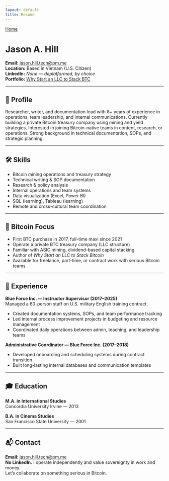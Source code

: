 ```yaml
---
layout: default
title: Resume
---
```

[Home](./index.md)

# Jason A. Hill

**Email:** [jason.hill.tech@pm.me](mailto:jason.hill.tech@pm.me)  
**Location:** Based in Vietnam (U.S. Citizen)  
**LinkedIn:** _None — deplatformed, by choice_  
**Portfolio:** [Why Start an LLC to Stack BTC](./index.md)

---

## 🎯 Profile

Researcher, writer, and documentation lead with 8+ years of experience in operations, team leadership, and internal communications. Currently building a private Bitcoin treasury company using mining and yield strategies. Interested in joining Bitcoin-native teams in content, research, or operations. Strong background in technical documentation, SOPs, and strategic planning.

---

## 🛠 Skills

- Bitcoin mining operations and treasury strategy  
- Technical writing & SOP documentation  
- Research & policy analysis  
- Internal operations and team systems  
- Data visualization (Excel, Power BI)  
- SQL (learning), Tableau (learning)  
- Remote and cross-cultural team coordination

---

## 🧠 Bitcoin Focus

- First BTC purchase in 2017, full-time maxi since 2021  
- Operate a private BTC treasury company (LLC structure)  
- Familiar with ASIC mining, dividend-based capital stacking  
- Author of *Why Start an LLC to Stack Bitcoin*  
- Available for freelance, part-time, or contract work with serious Bitcoin teams

---

## 💼 Experience

**Blue Force Inc. — Instructor Supervisor (2017–2025)**  
Managed a 60-person staff on U.S. military English training contract.  
- Created documentation systems, SOPs, and team performance tracking  
- Led internal process improvement projects in budgeting and resource management  
- Coordinated daily operations between admin, teaching, and leadership teams  

**Administrative Coordinator — Blue Force Inc. (2017–2018)**  
- Developed onboarding and scheduling systems during contract transition  
- Built long-lasting internal databases and communication templates

---

## 🎓 Education

**M.A. in International Studies**  
Concordia University Irvine — 2013  

**B.A. in Cinema Studies**  
San Francisco State University — 2001  

---

## 📬 Contact

**Email:** [jason.hill.tech@pm.me](mailto:jason.hill.tech@pm.me)  
**No LinkedIn.** I operate independently and value sovereignty in work and money.  
Let’s collaborate on something serious in Bitcoin.

